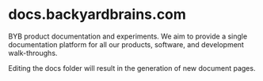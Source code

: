 # docs.backyardbrains.com
BYB product documentation and experiments. We aim to provide a single documentation platform for all our products, software, and development walk-throughs.

Editing the docs folder will result in the generation of new document pages. 
